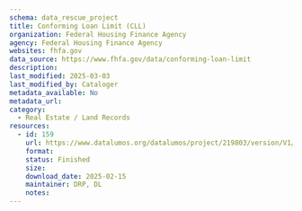 ```yaml
---
schema: data_rescue_project 
title: Conforming Loan Limit (CLL)
organization: Federal Housing Finance Agency
agency: Federal Housing Finance Agency
websites: fhfa.gov
data_source: https://www.fhfa.gov/data/conforming-loan-limit
description: 
last_modified: 2025-03-03
last_modified_by: Cataloger
metadata_available: No
metadata_url: 
category:
  - Real Estate / Land Records
resources:
  - id: 159
    url: https://www.datalumos.org/datalumos/project/219803/version/V1/view
    format: 
    status: Finished
    size: 
    download_date: 2025-02-15
    maintainer: DRP, DL
    notes: 
---
```

